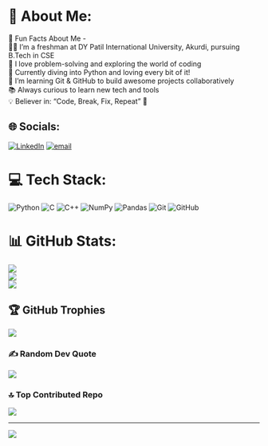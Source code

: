 # 💫 About Me:
🚀 Fun Facts About Me - <br>     👨‍💻 I’m a freshman at DY Patil International University, Akurdi, pursuing B.Tech in CSE<br>     🧠 I love problem-solving and exploring the world of coding<br>     🐍 Currently diving into Python and loving every bit of it!<br>     🌱 I’m learning Git & GitHub to build awesome projects collaboratively<br>     📚 Always curious to learn new tech and tools<br>     💡 Believer in: “Code, Break, Fix, Repeat” 🔁


## 🌐 Socials:
[![LinkedIn](https://img.shields.io/badge/LinkedIn-%230077B5.svg?logo=linkedin&logoColor=white)](https://linkedin.com/in/https://www.linkedin.com/in/mayank-kumar-6598b7371/) [![email](https://img.shields.io/badge/Email-D14836?logo=gmail&logoColor=white)](mailto:mayankkumarjune@gmail.com) 

# 💻 Tech Stack:
![Python](https://img.shields.io/badge/python-3670A0?style=plastic&logo=python&logoColor=ffdd54) ![C](https://img.shields.io/badge/c-%2300599C.svg?style=plastic&logo=c&logoColor=white) ![C++](https://img.shields.io/badge/c++-%2300599C.svg?style=plastic&logo=c%2B%2B&logoColor=white) ![NumPy](https://img.shields.io/badge/numpy-%23013243.svg?style=plastic&logo=numpy&logoColor=white) ![Pandas](https://img.shields.io/badge/pandas-%23150458.svg?style=plastic&logo=pandas&logoColor=white) ![Git](https://img.shields.io/badge/git-%23F05033.svg?style=plastic&logo=git&logoColor=white) ![GitHub](https://img.shields.io/badge/github-%23121011.svg?style=plastic&logo=github&logoColor=white)
# 📊 GitHub Stats:
![](https://github-readme-stats.vercel.app/api?username=Yes-Mayank&theme=gotham&hide_border=false&include_all_commits=true&count_private=true)<br/>
![](https://nirzak-streak-stats.vercel.app/?user=Yes-Mayank&theme=gotham&hide_border=false)<br/>
![](https://github-readme-stats.vercel.app/api/top-langs/?username=Yes-Mayank&theme=gotham&hide_border=false&include_all_commits=true&count_private=true&layout=compact)

## 🏆 GitHub Trophies
![](https://github-profile-trophy.vercel.app/?username=Yes-Mayank&theme=react&no-frame=false&no-bg=true&margin-w=4)

### ✍️ Random Dev Quote
![](https://quotes-github-readme.vercel.app/api?type=horizontal&theme=radical)

### 🔝 Top Contributed Repo
![](https://github-contributor-stats.vercel.app/api?username=Yes-Mayank&limit=5&theme=transparent&combine_all_yearly_contributions=true)

---
[![](https://visitcount.itsvg.in/api?id=Yes-Mayank&icon=0&color=0)](https://visitcount.itsvg.in)

<!-- Proudly created with GPRM ( https://gprm.itsvg.in ) -->
